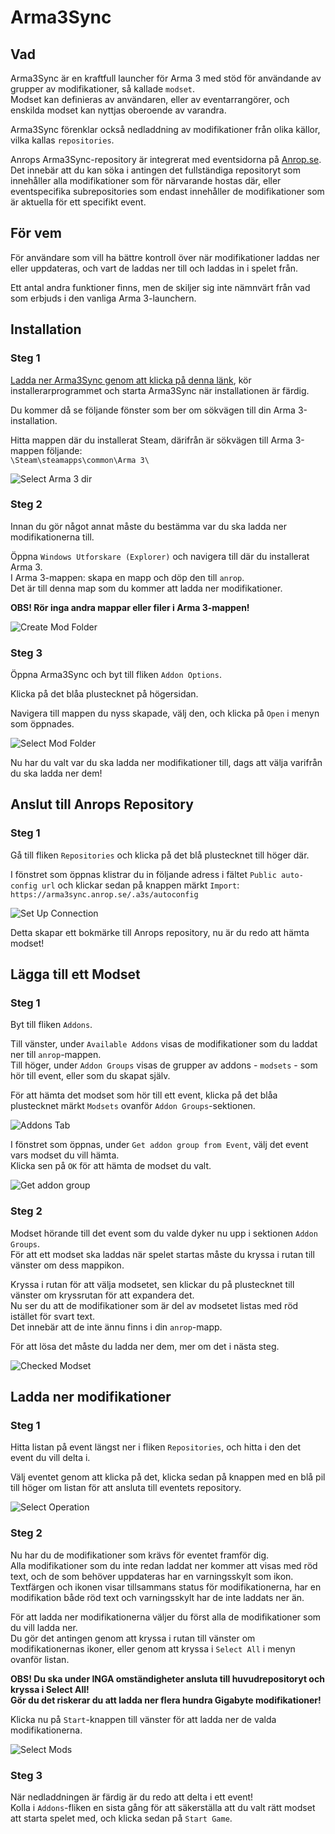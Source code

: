 # Arma3Sync

## Vad

Arma3Sync är en kraftfull launcher för Arma 3 med stöd för användande av grupper av modifikationer, så kallade `modset`.  
Modset kan definieras av användaren, eller av eventarrangörer, och enskilda modset kan nyttjas oberoende av varandra.

Arma3Sync förenklar också nedladdning av modifikationer från olika källor, vilka kallas `repositories`.

Anrops Arma3Sync-repository är integrerat med eventsidorna på [Anrop.se](https://www.anrop.se).  
Det innebär att du kan söka i antingen det fullständiga repositoryt som innehåller alla modifikationer som för närvarande hostas där, eller eventspecifika subrepositories som endast innehåller de modifikationer som är aktuella för ett specifikt event.

## För vem

För användare som vill ha bättre kontroll över när modifikationer laddas ner eller uppdateras, och vart de laddas ner till och laddas in i spelet från.

Ett antal andra funktioner finns, men de skiljer sig inte nämnvärt från vad som erbjuds i den vanliga Arma 3-launchern.

## Installation

### Steg 1

[Ladda ner Arma3Sync genom att klicka på denna länk](https://hosted.anrop.se/arma3sync.exe), kör installerarprogrammet och starta Arma3Sync när installationen är färdig.

Du kommer då se följande fönster som ber om sökvägen till din Arma 3-installation.

Hitta mappen där du installerat Steam, därifrån är sökvägen till Arma 3-mappen följande:  
`\Steam\steamapps\common\Arma 3\`

![Select Arma 3 dir](./assets/select_arma3_dir.png)

### Steg 2

Innan du gör något annat måste du bestämma var du ska ladda ner modifikationerna till.

Öppna `Windows Utforskare (Explorer)` och navigera till där du installerat Arma 3.  
I Arma 3-mappen: skapa en mapp och döp den till `anrop`.  
Det är till denna map som du kommer att ladda ner modifikationer.

**OBS! Rör inga andra mappar eller filer i Arma 3-mappen!**

![Create Mod Folder](./assets/create_mod_folder.png)

### Steg 3

Öppna Arma3Sync och byt till fliken `Addon Options`.

Klicka på det blåa plustecknet på högersidan.

Navigera till mappen du nyss skapade, välj den, och klicka på `Open` i menyn som öppnades.

![Select Mod Folder](./assets/select_mod_folder.png)

Nu har du valt var du ska ladda ner modifikationer till, dags att välja varifrån du ska ladda ner dem!

## Anslut till Anrops Repository

### Steg 1

Gå till fliken `Repositories` och klicka på det blå plustecknet till höger där.

I fönstret som öppnas klistrar du in följande adress i fältet `Public auto-config url` och klickar sedan på knappen märkt `Import`:  
`https://arma3sync.anrop.se/.a3s/autoconfig`

![Set Up Connection](./assets/set_up_connection.png)

Detta skapar ett bokmärke till Anrops repository, nu är du redo att hämta modset!

## Lägga till ett Modset

### Steg 1

Byt till fliken `Addons`.

Till vänster, under `Available Addons` visas de modifikationer som du laddat ner till `anrop`-mappen.  
Till höger, under `Addon Groups` visas de grupper av addons - `modsets` - som hör till event, eller som du skapat själv.

För att hämta det modset som hör till ett event, klicka på det blåa plustecknet märkt `Modsets` ovanför `Addon Groups`-sektionen.

![Addons Tab](./assets/addons_tab.png)

I fönstret som öppnas, under `Get addon group from Event`, välj det event vars modset du vill hämta.  
Klicka sen på `OK` för att hämta de modset du valt.

![Get addon group](./assets/get_addon_group.png)

### Steg 2

Modset hörande till det event som du valde dyker nu upp i sektionen `Addon Groups`.  
För att ett modset ska laddas när spelet startas måste du kryssa i rutan till vänster om dess mappikon.

Kryssa i rutan för att välja modsetet, sen klickar du på plustecknet till vänster om kryssrutan för att expandera det.  
Nu ser du att de modifikationer som är del av modsetet listas med röd istället för svart text.  
Det innebär att de inte ännu finns i din `anrop`-mapp.

För att lösa det måste du ladda ner dem, mer om det i nästa steg.

![Checked Modset](./assets/checked_modset.png)

## Ladda ner modifikationer

### Steg 1

Hitta listan på event längst ner i fliken `Repositories`, och hitta i den det event du vill delta i.

Välj eventet genom att klicka på det, klicka sedan på knappen med en blå pil till höger om listan för att ansluta till eventets repository.

![Select Operation](./assets/select_operation.png)

### Steg 2

Nu har du de modifikationer som krävs för eventet framför dig.  
Alla modifikationer som du inte redan laddat ner kommer att visas med röd text, och de som behöver uppdateras har en varningsskylt som ikon.  
Textfärgen och ikonen visar tillsammans status för modifikationerna, har en modifikation både röd text och varningsskylt har de inte laddats ner än.

För att ladda ner modifikationerna väljer du först alla de modifikationer som du vill ladda ner.  
Du gör det antingen genom att kryssa i rutan till vänster om modifikationernas ikoner, eller genom att kryssa i `Select All` i menyn ovanför listan.

**OBS! Du ska under INGA omständigheter ansluta till huvudrepositoryt och kryssa i Select All!  
Gör du det riskerar du att ladda ner flera hundra Gigabyte modifikationer!**

Klicka nu på `Start`-knappen till vänster för att ladda ner de valda modifikationerna.

![Select Mods](./assets/select_mods.png)

### Steg 3

När nedladdningen är färdig är du redo att delta i ett event!  
Kolla i `Addons`-fliken en sista gång för att säkerställa att du valt rätt modset att starta spelet med, och klicka sedan på `Start Game`.
